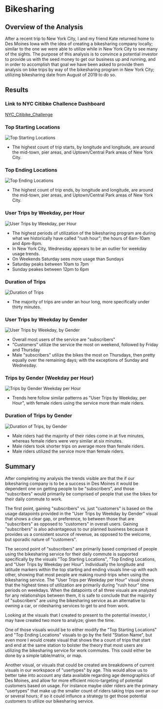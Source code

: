 # Bikesharing
## Overview of the Analysis
After a recent trip to New York City, I and my friend Kate returned home to Des Moines Iowa with the idea of creating a bikesharing company locally; similar to the one we were able to utilize while in New York City to see many of the sights. The purpose of this analysis is to convince a potential investor to provide us with the seed money to get our business up and running, and in order to accomplish that goal we have been asked to provide them analysis on bike trips by way of the bikesharing program in New York City; utilizing bikesharing date from August of 2019 to do so.

## Results
### Link to NYC Citibke Challence Dashboard
[NYC_Citibike_Challenge](https://public.tableau.com/shared/JN8BC46HK?:display_count=n&:origin=viz_share_link)
### Top Starting Locations
![Top Starting Locations](https://github.com/Caracalla1081/bikesharing/blob/352ca261bf84e4129e2651075f21d1f04e72832f/Images/Top%20Starting%20Locations.png)
- The highest count of trip starts, by longitude and longitude, are around the mid-town, pier areas, and Uptown/Central Park areas of New York City.

### Top Ending Locations
![Top Ending Locations](https://github.com/Caracalla1081/bikesharing/blob/352ca261bf84e4129e2651075f21d1f04e72832f/Images/Top%20Ending%20Locations.png)
- The highest count of trip ends, by longitude and longitude, are around the mid-town, pier areas, and Uptown/Central Park areas of New York City.

### User Trips by Weekday, per Hour
![User Trips by Weekday, per Hour](https://github.com/Caracalla1081/bikesharing/blob/2685d46b42689d29f2e2614ac3d992a562bc40cf/Images/User%20trips%20by%20Weekday%20per%20Hour.png)
- The highest periods of utilization of the bikesharing program are during what we historically have called "rush hour"; the hours of 6am-10am and 4pm-8pm.
- In New York City, Wednesday appears to be an outlier for weekday usage trends.
- On Weekends Saturday sees more usage than Sundays
-   Saturday peaks between 10am to 7pm
-   Sunday peakes between 12pm to 6pm

### Duration of Trips
![Duration of Trips](https://github.com/Caracalla1081/bikesharing/blob/352ca261bf84e4129e2651075f21d1f04e72832f/Images/Duration%20of%20Trips.png)
- The majority of trips are under an hour long, more specifically under thirty minutes.

### User Trips by Weekday by Gender
![User Trips by Weekday, by Gender](https://github.com/Caracalla1081/bikesharing/blob/81d5a3d4b7259a8404d57464a7aaef8030c61606/Images/User%20Trips%20by%20Weekday%20by%20Gender.png)
- Overall most users of the service are "subscribers"
- "Customers" utilize the service the most on weekend, followed by Friday and Thursday
- Male "subscribers" utilize the bikes the most on Thursdays, then pretty equally over the remaining days; with the exceptions of Sunday and Wednesday.

### Trips by Gender (Weekday per Hour)
![Trips by Gender Weekday per Hour](https://github.com/Caracalla1081/bikesharing/blob/352ca261bf84e4129e2651075f21d1f04e72832f/Images/Trips%20by%20Gender%20(Weekday%20per%20Hour).png)
- Trends here follow similar patterns as "User Trips by Weekday, per Hour", with female riders using the service more than male riders.

### Duration of Trips by Gender
![Duration of Trips, by Gender](https://github.com/Caracalla1081/bikesharing/blob/352ca261bf84e4129e2651075f21d1f04e72832f/Images/Duration%20of%20Trips%20by%20Gender.png)
- Male riders had the majority of their rides come in at five minutes, whereas female riders were very similar at six minutes.
- Male riders took shorter trips on average more than female riders.
- Male riders utilized the service more than female riders.

## Summary
After completing my analysis the trends visible are that the if our bikesharing company is to be a success in Des Moines it would be dependent one on getting people to be "subscribers", and those "subscribers" would primarily be comprised of people that use the bikes for their daily commute to work.

The first point, gaining "subscribers" vs. just "customers" is based on the usage datapoints provided in the "User Trips by Weekday by Gender" visual that shows a clear gap, or preference, to between those that are "subscribers" as opposed to "customers" in overall users. Gaining "subscribers" is also advantageous to our planned business because it provides us a consistent source of revenue, as opposed to the welcome, but sporadic nature of "customers".

The second point of "subscribers" are primarily based comprised of people using the bikesharing service for their daily commute is supported specifically by the visuals "Top Starting Locations", "Top Ending Locations, and "User Trips by Weekday per Hour". Individually the longitude and latitude markers within the top starting and ending visuals line-up with each other, showing that most people are making round-trips when using the bikesharing service. The "User Trips per Weekday per Hour" visual shows that the highest times of utilization are primarily during "rush hour" time periods on weekdays. When the datapoints of all three visuals are analyzed for any relationships between them, it is safe to conclude that the majority of "subscribers" are using the bikesharing service as an alternative to owning a car, or ridesharing services to get to and from work.

Looking at the visuals that I created to present to the potential investor, I may have created two more to analyze; given the time. 

One of those visuals would be to either modify the "Top Starting Locations" and "Top Ending Locations" visuals to go by the field "Station Name", but even more I would create visual that shows the a count of trips that start and end at the same station to bolster the theory that most users are utilizing the bikesharing service for work commutes. This could either be done by a simple table/matrix, or map. 

Another visual, or visuals that could be created are breakdowns of current visuals in our workspace of "usertypes" by age. This would allow us to better take into account any data available regarding age demographics of Des Moines, and allow for more efficient micro-targeting of potential customers based on usage. For instance maybe older riders are the primary "usertypes" that make up the smaller count of riders taking trips over an our or several hours; if so it could influnce a strategy to get those potential customers to utilize our bikesharing service.
